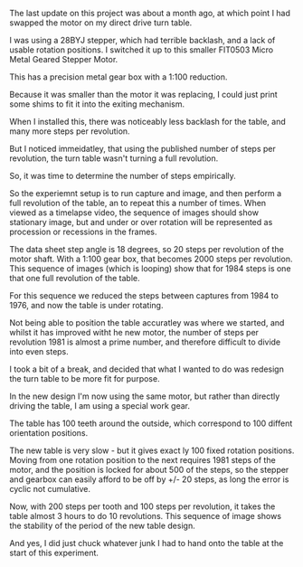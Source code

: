 The last update on this project was about a month ago, at which point I had swapped the motor on my direct drive turn table.

I was using a 28BYJ stepper, which had terrible backlash, and a lack of usable rotation positions.
I switched it up to this smaller FIT0503 Micro Metal Geared Stepper Motor.

This has a precision metal gear box with a 1:100 reduction.

Because it was smaller than the motor it was replacing, I could just print some shims to fit it into the exiting mechanism.

When I installed this, there was noticeably less backlash for the table, and many more steps per revolution.

But I noticed immeidatley, that using the published number of steps per revolution, the turn table wasn't turning a full revolution.

So, it was time to determine the number of steps empirically.

So the experiemnt setup is to run capture and image, and then perform a full revolution of the table, an to repeat this a number of times. When viewed as a timelapse video, the sequence of images should show stationary image, but and under or over rotation will be represented as procession or recessions in the frames.

The data sheet step angle is 18 degrees, so 20 steps per revolution of the motor shaft. With a 1:100 gear box, that becomes 2000 steps per revolution. This sequence of images (which is looping) show that for 1984 steps is one that one full revolution of the table.

For this sequence we reduced the steps between captures from 1984 to 1976, and now the table is under rotating.

Not being able to position the table accuratley was where we started, and whilst it has improved witht he new motor, the number of steps per revolution 1981 is almost a prime number, and therefore difficult to divide into even steps.

I took a bit of a break, and decided that what I wanted to do was redesign the turn table to be more fit for purpose.   

In the new design I'm now using the same motor, but rather than directly driving the table, I am using a special work gear.

The table has 100 teeth around the outside, which correspond to 100 diffent orientation positions.
 
 The new table is very slow - but it gives exact ly 100 fixed rotation positions.
 Moving from one rotation position to the next requires 1981 steps of the motor, and the position is locked for about 500 of the steps, so the stepper and gearbox can easily afford to be off by +/- 20 steps, as long the error is cyclic not cumulative.

Now, with 200 steps per tooth and 100 steps per revolution, it takes the table almost 3 hours to do 10 revolutions. This sequence of image shows the stability of the period of the new table design.

And yes, I did just chuck whatever junk I had to hand onto the table at the start of this experiment.